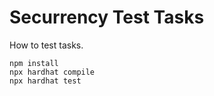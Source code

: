# Securrency Test Tasks
How to test tasks.

```shell
npm install
npx hardhat compile
npx hardhat test
```
